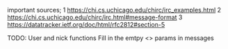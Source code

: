 important sources;
1 https://chi.cs.uchicago.edu/chirc/irc_examples.html
2 https://chi.cs.uchicago.edu/chirc/irc.html#message-format
3 https://datatracker.ietf.org/doc/html/rfc2812#section-5

TODO:
User and nick functions
Fill in the emtpy <> params in messages